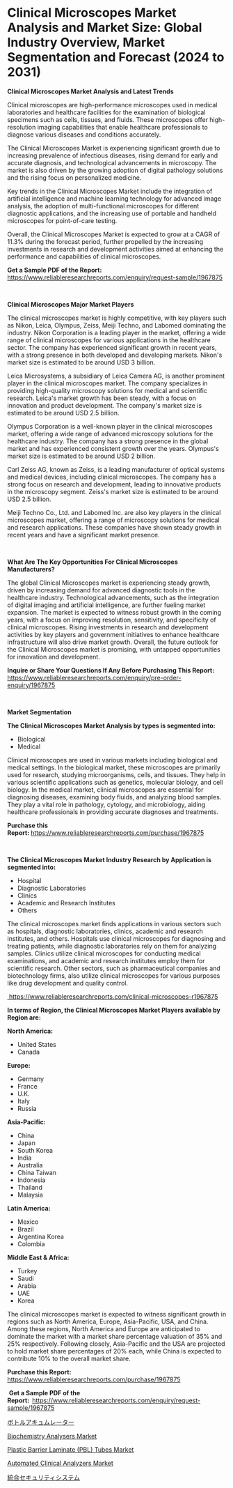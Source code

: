 <p><h1>Clinical Microscopes Market Analysis and Market Size: Global Industry Overview, Market Segmentation and Forecast (2024 to 2031)</h1></p><p><strong>Clinical Microscopes Market Analysis and Latest Trends</strong></p>
<p><p>Clinical microscopes are high-performance microscopes used in medical laboratories and healthcare facilities for the examination of biological specimens such as cells, tissues, and fluids. These microscopes offer high-resolution imaging capabilities that enable healthcare professionals to diagnose various diseases and conditions accurately.</p><p>The Clinical Microscopes Market is experiencing significant growth due to increasing prevalence of infectious diseases, rising demand for early and accurate diagnosis, and technological advancements in microscopy. The market is also driven by the growing adoption of digital pathology solutions and the rising focus on personalized medicine.</p><p>Key trends in the Clinical Microscopes Market include the integration of artificial intelligence and machine learning technology for advanced image analysis, the adoption of multi-functional microscopes for different diagnostic applications, and the increasing use of portable and handheld microscopes for point-of-care testing.</p><p>Overall, the Clinical Microscopes Market is expected to grow at a CAGR of 11.3% during the forecast period, further propelled by the increasing investments in research and development activities aimed at enhancing the performance and capabilities of clinical microscopes.</p></p>
<p><strong>Get a Sample PDF of the Report:&nbsp;</strong> <a href="https://www.reliableresearchreports.com/enquiry/request-sample/1967875">https://www.reliableresearchreports.com/enquiry/request-sample/1967875</a></p>
<p>&nbsp;</p>
<p><strong>Clinical Microscopes Major Market Players</strong></p>
<p><p>The clinical microscopes market is highly competitive, with key players such as Nikon, Leica, Olympus, Zeiss, Meiji Techno, and Labomed dominating the industry. Nikon Corporation is a leading player in the market, offering a wide range of clinical microscopes for various applications in the healthcare sector. The company has experienced significant growth in recent years, with a strong presence in both developed and developing markets. Nikon's market size is estimated to be around USD 3 billion.</p><p>Leica Microsystems, a subsidiary of Leica Camera AG, is another prominent player in the clinical microscopes market. The company specializes in providing high-quality microscopy solutions for medical and scientific research. Leica's market growth has been steady, with a focus on innovation and product development. The company's market size is estimated to be around USD 2.5 billion.</p><p>Olympus Corporation is a well-known player in the clinical microscopes market, offering a wide range of advanced microscopy solutions for the healthcare industry. The company has a strong presence in the global market and has experienced consistent growth over the years. Olympus's market size is estimated to be around USD 2 billion.</p><p>Carl Zeiss AG, known as Zeiss, is a leading manufacturer of optical systems and medical devices, including clinical microscopes. The company has a strong focus on research and development, leading to innovative products in the microscopy segment. Zeiss's market size is estimated to be around USD 2.5 billion.</p><p>Meiji Techno Co., Ltd. and Labomed Inc. are also key players in the clinical microscopes market, offering a range of microscopy solutions for medical and research applications. These companies have shown steady growth in recent years and have a significant market presence.</p></p>
<p>&nbsp;</p>
<p><strong>What Are The Key Opportunities For Clinical Microscopes Manufacturers?</strong></p>
<p><p>The global Clinical Microscopes market is experiencing steady growth, driven by increasing demand for advanced diagnostic tools in the healthcare industry. Technological advancements, such as the integration of digital imaging and artificial intelligence, are further fueling market expansion. The market is expected to witness robust growth in the coming years, with a focus on improving resolution, sensitivity, and specificity of clinical microscopes. Rising investments in research and development activities by key players and government initiatives to enhance healthcare infrastructure will also drive market growth. Overall, the future outlook for the Clinical Microscopes market is promising, with untapped opportunities for innovation and development.</p></p>
<p><strong>Inquire or Share Your Questions If Any Before Purchasing This Report:</strong> <a href="https://www.reliableresearchreports.com/enquiry/pre-order-enquiry/1967875">https://www.reliableresearchreports.com/enquiry/pre-order-enquiry/1967875</a></p>
<p>&nbsp;</p>
<p><strong>Market Segmentation</strong></p>
<p><strong>The Clinical Microscopes Market Analysis by types is segmented into:</strong></p>
<p><ul><li>Biological</li><li>Medical</li></ul></p>
<p><p>Clinical microscopes are used in various markets including biological and medical settings. In the biological market, these microscopes are primarily used for research, studying microorganisms, cells, and tissues. They help in various scientific applications such as genetics, molecular biology, and cell biology. In the medical market, clinical microscopes are essential for diagnosing diseases, examining body fluids, and analyzing blood samples. They play a vital role in pathology, cytology, and microbiology, aiding healthcare professionals in providing accurate diagnoses and treatments.</p></p>
<p><strong>Purchase this Report:&nbsp;</strong><a href="https://www.reliableresearchreports.com/purchase/1967875">https://www.reliableresearchreports.com/purchase/1967875</a></p>
<p>&nbsp;</p>
<p><strong>The Clinical Microscopes Market Industry Research by Application is segmented into:</strong></p>
<p><ul><li>Hospital</li><li>Diagnostic Laboratories</li><li>Clinics</li><li>Academic and Research Institutes</li><li>Others</li></ul></p>
<p><p>The clinical microscopes market finds applications in various sectors such as hospitals, diagnostic laboratories, clinics, academic and research institutes, and others. Hospitals use clinical microscopes for diagnosing and treating patients, while diagnostic laboratories rely on them for analyzing samples. Clinics utilize clinical microscopes for conducting medical examinations, and academic and research institutes employ them for scientific research. Other sectors, such as pharmaceutical companies and biotechnology firms, also utilize clinical microscopes for various purposes like drug development and quality control.</p></p>
<p><a href="https://www.reliableresearchreports.com/clinical-microscopes-r1967875">&nbsp;https://www.reliableresearchreports.com/clinical-microscopes-r1967875</a></p>
<p><strong>In terms of Region, the Clinical Microscopes Market Players available by Region are:</strong></p>
<p>
    <p> <strong> North America: </strong>
        <ul>
            <li>United States</li>
            <li>Canada</li>
        </ul>
        </p> 
    <p> <strong> Europe: </strong>
        <ul>
            <li>Germany</li>
            <li>France</li>
            <li>U.K.</li>
            <li>Italy</li>
            <li>Russia</li>
        </ul>
        </p> 
    <p> <strong> Asia-Pacific: </strong>
        <ul>
            <li>China</li>
            <li>Japan</li>
            <li>South Korea</li>
            <li>India</li>
            <li>Australia</li>
            <li>China Taiwan</li>
            <li>Indonesia</li>
            <li>Thailand</li>
            <li>Malaysia</li>
        </ul>
        </p> 
    <p> <strong> Latin America: </strong>
        <ul>
            <li>Mexico</li>
            <li>Brazil</li>
            <li>Argentina Korea</li>
            <li>Colombia</li>
        </ul>
        </p> 
    <p> <strong> Middle East & Africa: </strong>
        <ul>
            <li>Turkey</li>
            <li>Saudi</li>
            <li>Arabia</li>
            <li>UAE</li>
            <li>Korea</li>
        </ul>
    </p>
    </p>
<p><p>The clinical microscopes market is expected to witness significant growth in regions such as North America, Europe, Asia-Pacific, USA, and China. Among these regions, North America and Europe are anticipated to dominate the market with a market share percentage valuation of 35% and 25% respectively. Following closely, Asia-Pacific and the USA are projected to hold market share percentages of 20% each, while China is expected to contribute 10% to the overall market share.</p></p>
<p><strong>Purchase this Report: </strong><a href="https://www.reliableresearchreports.com/purchase/1967875">https://www.reliableresearchreports.com/purchase/1967875</a></p>
<p>&nbsp;<strong>Get a Sample PDF of the Report:&nbsp;&nbsp;</strong><a href="https://www.reliableresearchreports.com/enquiry/request-sample/1967875">https://www.reliableresearchreports.com/enquiry/request-sample/1967875</a></p>
<p><strong></strong></p>
<p><p><a href="https://github.com/EstaSprer20231/Market-Research-Report-List-1/blob/main/120616150526.md">ボトルアキュムレーター</a></p><p><a href="https://github.com/Angelnienowdseej3e45z3p8c/Market-Research-Report-List-2/blob/main/biochemistry-analysers-market.md">Biochemistry Analysers Market</a></p><p><a href="https://issuu.com/reportprime-2/docs/plastic-barrier-laminate-pbl-tubes-market-size-203">Plastic Barrier Laminate (PBL) Tubes Market</a></p><p><a href="https://github.com/angeliabkratze/Market-Research-Report-List-1/blob/main/automated-clinical-analyzers-market.md">Automated Clinical Analyzers Market</a></p><p><a href="https://github.com/klon646/Market-Research-Report-List-1/blob/main/601019250527.md">統合セキュリティシステム</a></p></p>